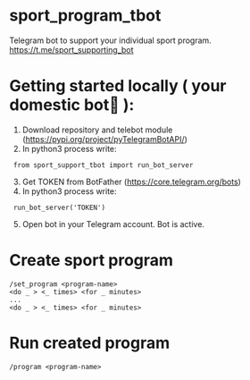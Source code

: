 # sport_program_tbot
 Telegram bot to support your individual sport program.
https://t.me/sport_supporting_bot

# Getting started locally ( your domestic bot🤖 ):

1. Download repository and telebot module (https://pypi.org/project/pyTelegramBotAPI/)
2. In python3 process write:
<pre><code> from sport_support_tbot import run_bot_server </code></pre>

3. Get TOKEN from BotFather (https://core.telegram.org/bots)
4. In python3 process write:
<pre><code> run_bot_server('TOKEN') </code></pre>

5. Open bot in your Telegram account. Bot is active.

 # Create sport program 

    /set_program <program-name>
    <do _ > <_ times> <for _ minutes>
    ...
    <do _ > <_ times> <for _ minutes>

# Run created program

    /program <program-name>
    
